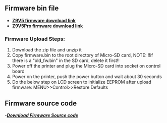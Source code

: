 ## Firmware bin file
- [**Z9V5 firmware download link**](https://github.com/ZONESTAR3D/Firmware/tree/master/Z9/Z9V5/bin/Z9V5)    
- [**Z9V5Pro firmware download link**](https://github.com/ZONESTAR3D/Firmware/tree/master/Z9/Z9V5/bin/Z9V5Pro/released)  
### Firmware Upload Steps:
1. Download the zip file and unzip it
2. Copy firmware.bin to the root directory of Micro-SD card, NOTE: !!if there is a "old_fw.bin" in the SD card, delete it first!!
3. Power off the printer and plug the Micro-SD card into socket on control board
4. Power on the printer, push the power button and wait about 30 seconds
5. Do the below step on LCD screen to initialize EEPROM after upload firmware: MENU>>Control>>Restore Defaults

## Firmware source code
-[***Download Firmware Source code***](https://github.com/ZONESTAR3D/source-code-for-3d-printer)
